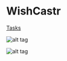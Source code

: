 

# WishCastr
[Tasks](https://waffle.io/wishcastr/wishcastr)

![alt tag](https://github.com/wishcastr/wishcastr/blob/develop/app/images/wishcastr_erd.png)

![alt tag](https://github.com/wishcastr/wishcastr/blob/develop/app/images/wishcastr_workflow.png)
